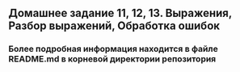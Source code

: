 ## Домашнее задание 11, 12, 13. Выражения, Разбор выражений, Обработка ошибок

### Более подробная информация находится в файле README.md в корневой директории репозитория
